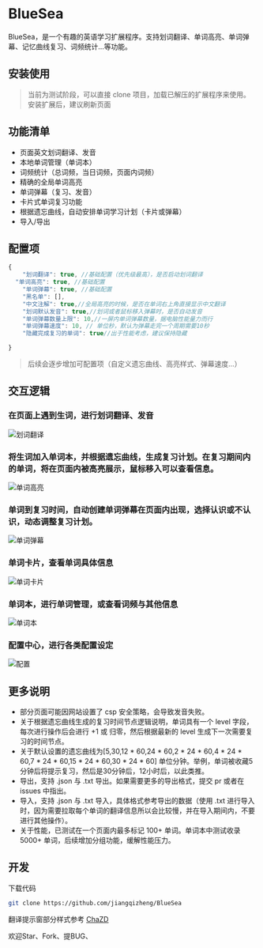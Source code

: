 # BlueSea
BlueSea，是一个有趣的英语学习扩展程序。支持划词翻译、单词高亮、单词弹幕、记忆曲线复习、词频统计...等功能。

## 安装使用

> 当前为测试阶段，可以直接 clone 项目，加载已解压的扩展程序来使用。
> 安装扩展后，建议刷新页面

## 功能清单

* 页面英文划词翻译、发音
* 本地单词管理（单词本）
* 词频统计（总词频，当日词频，页面内词频）
* 精确的全局单词高亮
* 单词弹幕（复习、发音）
* 卡片式单词复习功能
* 根据遗忘曲线，自动安排单词学习计划（卡片或弹幕）
* 导入/导出

## 配置项
```js
{
	"划词翻译": true, //基础配置（优先级最高），是否启动划词翻译
  "单词高亮": true, //基础配置
	"单词弹幕": true, //基础配置
	"黑名单": [],
	"中文注解": true,//全局高亮的时候，是否在单词右上角直接显示中文翻译
	"划词默认发音": true,//划词或者鼠标移入弹幕时，是否自动发音
	"单词弹幕数量上限": 10,//一屏内单词弹幕数量，据电脑性能量力而行
	"单词弹幕速度": 10, // 单位秒，默认为弹幕走完一个周期需要10秒
	"隐藏完成复习的单词": true//出于性能考虑，建议保持隐藏

}
```
> 后续会逐步增加可配置项（自定义遗忘曲线、高亮样式、弹幕速度...）

## 交互逻辑

### 在页面上遇到生词，进行**划词翻译、发音**

![划词翻译](./images/划词翻译.gif)

### 将生词加入单词本，并根据遗忘曲线，生成复习计划。在复习期间内的单词，将在页面内被**高亮展示**，鼠标移入可以查看信息。

![单词高亮](./images/单词高亮.gif)

### 单词到复习时间，自动创建**单词弹幕**在页面内出现，选择认识或不认识，动态调整复习计划。

![单词弹幕](./images/单词弹幕.gif)

### 单词卡片，查看单词具体信息

![单词卡片](./images/单词卡片.gif)

### 单词本，进行单词管理，或查看词频与其他信息

![单词本](./images/单词本.gif)

### 配置中心，进行各类配置设定

![配置](./images/配置.gif)


## 更多说明
* 部分页面可能因网站设置了 csp 安全策略，会导致发音失败。
* 关于根据遗忘曲线生成的复习时间节点逻辑说明，单词具有一个 level 字段，每次进行操作后会进行 +1 或 归零，然后根据最新的 level 生成下一次需要复习的时间节点。
* 关于默认设置的遗忘曲线为[5,30,12 * 60,24 * 60,2 * 24 * 60,4 * 24 * 60,7 * 24 * 60,15 * 24 * 60,30 * 24 * 60] 单位分钟。举例，单词被收藏5分钟后将提示复习，然后是30分钟后，12小时后，以此类推。
* 导出，支持 .json 与 .txt 导出。如果需要更多的导出格式，提交 pr 或者在 issues 中指出。
* 导入，支持 .json 与 .txt 导入，具体格式参考导出的数据（使用 .txt 进行导入时，因为需要拉取每个单词的翻译信息所以会比较慢，并在导入期间内，不要进行其他操作）。
* 关于性能，已测试在一个页面内最多标记 100+ 单词。单词本中测试收录 5000+ 单词，后续增加分组功能，缓解性能压力。


## 开发

下载代码

```bash
git clone https://github.com/jiangqizheng/BlueSea
```

翻译提示窗部分样式参考 [ChaZD](https://chrome.google.com/webstore/detail/chazd/nkiipedegbhbjmajlhpegcpcaacbfggp)

欢迎Star、Fork、提BUG、
